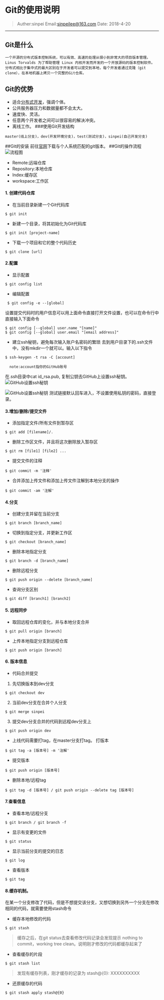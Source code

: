 # Git的使用说明

>Auther:sinpei 
>Email:sinpeilee@163.com 
>Date: 2018-4-20

---

## Git是什么
```
一个开源的分布式版本控制系统，可以有效、高速的处理从很小到非常大的项目版本管理。Linus Torvalds 为了帮助管理 Linux 内核开发而开发的一个开放源码的版本控制软件。
分布式相比于集中式的最大区别在于开发者可以提交到本地，每个开发者通过克隆（git clone），在本地机器上拷贝一个完整的Git仓库。
```
## Git的优势
- 适合[分布式开发](https://baike.baidu.com/item/%E5%88%86%E5%B8%83%E5%BC%8F%E5%BC%80%E5%8F%91)，强调个体。
- 公共服务器压力和数据量都不会太大。
- 速度快、灵活。
- 任意两个开发者之间可以很容易的解决冲突。
- 离线工作。
###使用Git开发结构
```
master(线上分支)，dev(开发环境分支)，test(测试分支)，sinpei(自己开发分支)
```
##Git的安装
前往[官网](https://git-scm.com/downloads)下载与个人系统匹配的git版本。
##Git的操作流程
![流程图](https://upload-images.jianshu.io/upload_images/10903485-9569cc93e3fcfe47.png?imageMogr2/auto-orient/strip%7CimageView2/2/w/1240)

- Remote:远端仓库
- Repository:本地仓库
- Index:缓存区
- workspace:工作区
#### 1. 创建代码仓库
- 在当前目录新建一个Git代码库
```shell
$ git init
```
- 新建一个目录，将其初始化为Git代码库
```shell
$ git init [project-name]
```
- 下载一个项目和它的整个代码历史
```shell
$ git clone [url]
```
#### 2.配置
- 显示配置
```shell
$ git config list
```
- 编辑配置
```shell
 $ git config -e --[global]
```
设置提交代码时的用户信息可以用上面命令直接打开文件设置，也可以在命令行中直接输入下面命令
```shell
$ git config [--global] user.name "[name]"
$ git config [--global] user.email "[email address]"
```
- 建立ssh秘钥，避免每次输入账户名密码的繁琐
去到用户目录下的.ssh文件中，没有mkdir一个就可以。输入以下指令
```shell
$ ssh-keygen -t rsa -C [account]  
```
      note:account指你的GitHub账号
在.ssh目录中cat id_rsa.pub, 复制公钥去GitHub上设置ssh秘钥。![GitHub设置ssh秘钥](https://upload-images.jianshu.io/upload_images/10903485-6160372e8f24cec0.jpg?imageMogr2/auto-orient/strip%7CimageView2/2/w/1240)

![GitHub设置ssh秘钥](https://upload-images.jianshu.io/upload_images/10903485-b9afa127f5336407.jpg?imageMogr2/auto-orient/strip%7CimageView2/2/w/1240)
测试链接默认回车进入，不设置使用私钥的密码，直接登录。

#### 3.增加/删除/提交文件
-  添加指定文件/所有文件到暂存区
```shell
$ git add [filename]/.
``` 

- 删除工作区文件，并且将这次删除放入暂存区
```shell
$ git rm [file1] [file2] ...
```
- 提交文件的注释
```shell
$ git commit -m '注释'
```
- 合并添加上传文件和添加上传文件注解到本地分支的操作
```shell
$ git commit -am '注解'
```
#### 4.分支

- 创建分支并留在当前分支
```shell
$ git branch [branch_name]
```
- 切换到指定分支，并更新工作区
```shell
$ git checkout [branch_name]
```
- 删除本地指定分支
```shell
$ git branch -d [branch_name]
```
- 删除远程分支
```shell
$ git push origin --delete [branch_name]
```
- 查询分支区别
```shell
$ git diff [branch1] [branch2]
```
#### 5. 远程同步
- 取回远程仓库的变化，并与本地分支合并
```shell
$ git pull origin [branch]
```
- 上传本地指定分支到远程仓库
```shell
$ git push origin [branch]
```
#### 6. 版本信息
- 代码合并提交

 1. 先切换版本到dev分支
```shell
$ git checkout dev
```
 2. 当前dev分支在合并个人分支
```shell
$ git merge sinpei
```
  3. 提交dev分支合并的代码到远程dev分支上
```shell
$ git push origin dev
```

- 上线代码需要打tag，在master分支打tag。 打版本
```shell
$ git tag -a [版本号] -m '注解'
```

- 提交版本
```shell
$ git push origin [版本号]
```
- 删除本地/远程tag 
```shell
$ git tag -d [版本号] / git push origin --delete tag [版本号]
```

#### 7.查看信息
- 查看本地/远程分支
```shell
$ git branch / git branch -f
```
- 显示有变更的文件
```shell
$ git status
```
- 显示当前分支的提交的日志
```shell
$ git log
```
- 查看版本
```shell
$ git tag
```
#### 8.缓存机制。
在某一个分支修改了代码，但是不想提交该分支，又想切换到另外一个分支在修改相同的代码，就需要使用stash命令
- 缓存本地修改的代码
```shell
$ git stash
```
> 缓存之后，在git status去查看修改代码记录会发现提示 nothing to commit，working tree clean。说明刚才修改的代码都缓存起来了

- 查看缓存的片段
```shell
$ git stash list
```
> 发现有缓存列表，刚才缓存的记录为 stash@{0}: XXXXXXXXXX

- 还原缓存的代码
```shell
$ git stash apply stash@{0}
```
